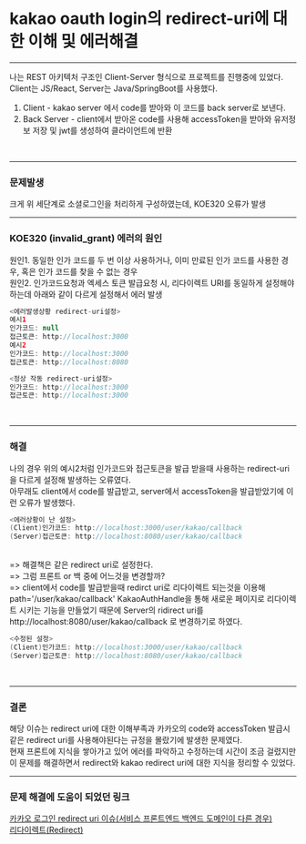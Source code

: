 # **kakao oauth login의 redirect-uri에 대한 이해 및 에러해결**
---
나는 REST 아키텍처 구조인 Client-Server 형식으로 프로젝트를 진행중에 있었다.
Client는 JS/React, Server는 Java/SpringBoot를 사용했다.

1. Client - kakao server 에서 code를 받아와 이 코드를 back server로 보낸다.
2. Back Server - client에서 받아온 code를 사용해 accessToken을 받아와 유저정보 저장 및 jwt를 생성하여 클라이언트에 반환
<br>

---
### **문제발생**
크게 위 세단계로 소셜로그인을 처리하게 구성하였는데, KOE320 오류가 발생
<br>

---
### **KOE320 (invalid_grant) 에러의 원인**
원인1. 동일한 인가 코드를 두 번 이상 사용하거나, 이미 만료된 인가 코드를 사용한 경우, 혹은 인가 코드를 찾을 수 없는 경우<br>
원인2. 인가코드요청과 엑세스 토큰 발급요청 시, 리다이렉트 URI를 동일하게 설정해야하는데 아래와 같이 다르게 설정해서 에러 발생
<br>

```java
<에러발생상황 redirect-uri설정>
예시1
인가코드: null
접근토큰: http://localhost:3000
예시2
인가코드: http://localhost:3000
접근토큰: http://localhost:8080
```

```java
<정상 작동 redirect-uri설정>
인가코드: http://localhost:3000
접근토큰: http://localhost:3000
```
<br>

---
### **해결**
나의 경우 위의 예시2처럼 인가코드와 접근토큰을 발급 받을때 사용하는 redirect-uri을 다르게 설정해 발생하는 오류였다.<br>
아무래도 client에서 code를 발급받고, server에서 accessToken을 발급받았기에 이런 오류가 발생했다.
<br>
```java
<에러상황이 난 설정>
(Client)인가코드: http://localhost:3000/user/kakao/callback
(Server)접근토큰: http://localhost:8080/user/kakao/callback
```
<br>
=> 해결책은 같은 redirect uri로 설정한다.<br>
=> 그럼 프론트 or 백 중에 어느것을 변경할까?<br>
=> client에서 code를 발급받을때 redirct uri로 리다이렉트 되는것을 이용해 path='/user/kakao/callback' KakaoAuthHandle을 통해 새로운 페이지로 리다이렉트 시키는 기능을 만들었기 때문에 Server의 ridirect uri를 http://localhost:8080/user/kakao/callback 로 변경하기로 하였다.
<br>

~~~java
<수정된 설정>
(Client)인가코드: http://localhost:3000/user/kakao/callback
(Server)접근토큰: http://localhost:8080/user/kakao/callback
~~~
<br>

---
### **결론**
해당 이슈는 redirect uri에 대한 이해부족과 카카오의 code와 accessToken 발급시 같은 redirect uri를 사용해야된다는 규정을 몰랐기에 발생한 문제였다. <br>
현재 프론트에 지식을 쌓아가고 있어 에러를 파악하고 수정하는데 시간이 조금 걸렸지만 이 문제를 해결하면서 redirect와 kakao redirect uri에 대한 지식을 정리할 수 있었다.
<br>

---
### **문제 해결에 도움이 되었던 링크**
[카카오 로그인 redirect uri 이슈(서비스 프론트엔드 백엔드 도메인이 다른 경우)](https://devtalk.kakao.com/t/redirect-uri/131865/1)<br>
[리다이렉트(Redirect)](https://docs.tosspayments.com/resources/glossary/redirect)